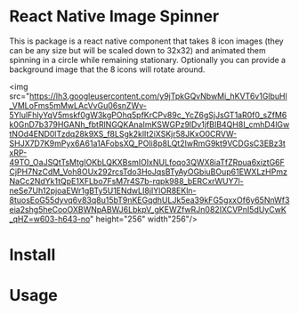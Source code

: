 # React Native Image Spinner

This is package is a react native component that takes 8 icon images (they can be any size but will be scaled down to 32x32) and animated them spinning in a circle while remaining stationary. Optionally you can provide a background image that the 8 icons will rotate around.

<img src="https://lh3.googleusercontent.com/y9jTpkGQvNbwMi_hKVT6v1GlbuHl_VMLoFms5mMwLAcVvGu06snZWv-5YlulFhlyYqV5mskf0gW3kgPOhq5pfKrCPv89c_YcZ6gSjJsGT1aR0f0_sZfM6k0GnD7b379HGANh_fbtRlNGQKAnaImKSWGPz9lDv1jfBIB4QH8I_cmhD4lGwtNOd4END0lTzdq28k9XS_f8LSgk2klIt2iXSKjr58JKxO0CRVW-SHJX7D7K9mPyx6A61a1AFobsXQ_POIi8p8LQt2IwRmG9kt9VCDGsC3EBz3txRP-49TO_OaJSQtTsMtgIOKbLQKXBsmIOIxNULfoqo3QWX8iaTfZRpua6xiztG6FCjPH7NzCdM_Voh8OUx292rcsTdo3HoJqsBTyAyOGbiuBOup61EWXLzHPmzNaCc2NdYk1tQpE1XFLbo7FsM7r4S7b-rqpk988_bERCxrWUY7l-neSe7Uh12pjoaEWr1gBTy5U1ENdwLI8jIYlOR8EKln-8tuosEoG55dyvq6v83q8u15bT9nKEGqdhULJk5ea39kFG5gxxOf6y65NnWf3eia2shg5heCooOXBWNpABWJ6LbkpV_gKEWZfwRJn082IXCVPnI5dUyCwK_qHZ=w603-h643-no" height="256" width"256"/>

# Install

# Usage
